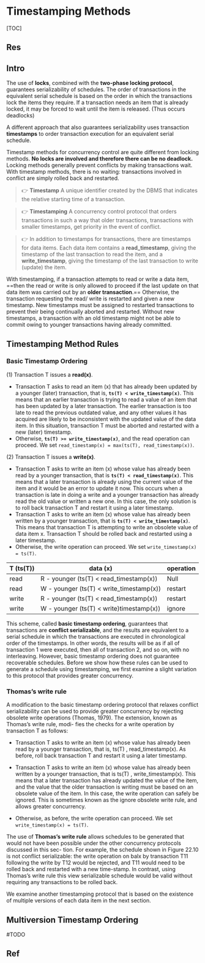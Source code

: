 # Timestamping Methods

[TOC]



## Res



## Intro
The use of **locks**, combined with the **two-phase locking protocol**, guarantees serializability of schedules. The order of transactions in the equivalent serial schedule is based on the order in which the transactions lock the items they require. If a transaction needs an item that is already locked, it may be forced to wait until the item is released. (Thus occurs deadlocks)

A different approach that also guarantees serializability uses transaction **timestamps** to order transaction execution for an equivalent serial schedule.

Timestamp methods for concurrency control are quite different from locking methods. **No locks are involved and therefore there can be no deadlock.** Locking methods generally prevent conflicts by making transactions wait. With timestamp methods, there is no waiting: transactions involved in conflict are simply rolled back and restarted.

> 👉 **Timestamp** 
> A unique identifier created by the DBMS that indicates the relative starting time of a transaction.

> 👉 **Timestamping**
> A concurrency control protocol that orders transactions in such a way that older transactions, transactions with smaller timestamps, get priority in the event of conflict.

> 👉 In addition to timestamps for transactions, there are timestamps for data items. Each data item contains a **read_timestamp**, giving the timestamp of the last transaction to read the item, and a **write_timestamp**, giving the timestamp of the last transaction to write (update) the item.

With timestamping, if a transaction attempts to read or write a data item, ==then the read or write is only allowed to proceed if the last update on that data item was carried out by an **older transaction**.== Otherwise, the transaction requesting the read/ write is restarted and given a new timestamp. New timestamps must be assigned to restarted transactions to prevent their being continually aborted and restarted. Without new timestamps, a transaction with an old timestamp might not be able to commit owing to younger transactions having already committed.



## Timestamping Method Rules
### Basic Timestamp Ordering
(1) Transaction T issues a **read(x)**.
- Transaction T asks to read an item (x) that has already been updated by a younger (later) transaction, that is, **`ts(T) < write_timestamp(x)`**. This means that an earlier transaction is trying to read a value of an item that has been updated by a later transaction. The earlier transaction is too late to read the previous outdated value, and any other values it has acquired are likely to be inconsistent with the updated value of the data item. In this situation, transaction T must be aborted and restarted with a new (later) timestamp.
- Otherwise, **`ts(T) >= write_timestamp(x)`**, and the read operation can proceed. We set `read_timestamp(x) = max(ts(T), read_timestamp(x))`.


(2) Transaction T issues a **write(x)**.
- Transaction T asks to write an item (x) whose value has already been read by a younger transaction, that is **`ts(T) < read_timestamp(x)`**. This means that a later transaction is already using the current value of the item and it would be an error to update it now. This occurs when a transaction is late in doing a write and a younger transaction has already read the old value or written a new one. In this case, the only solution is to roll back transaction T and restart it using a later timestamp.
- Transaction T asks to write an item (x) whose value has already been written by a younger transaction, that is **`ts(T) < write_timestamp(x)`**. This means that transaction T is attempting to write an obsolete value of data item x. Transaction T should be rolled back and restarted using a later timestamp.
- Otherwise, the write operation can proceed. We set `write_timestamp(x) = ts(T)`.

| T (ts(T)) | data (x) | operation|
| - | - | - |
| read | R - younger (ts(T) < read_timestamp(x)) | Null |
| read | W - younger (ts(T) < write_timestamp(x)) | restart |
| write | R - younger (ts(T) < read_timestamp(x))| restart | 
| write | W - younger (ts(T) < write)timestamp(x))| ignore | 


This scheme, called **basic timestamp ordering**, guarantees that transactions are **conflict serializable**, and the results are equivalent to a serial schedule in which the transactions are executed in chronological order of the timestamps. In other words, the results will be as if all of transaction 1 were executed, then all of transaction 2, and so on, with no interleaving. However, basic timestamp ordering does not guarantee recoverable schedules. Before we show how these rules can be used to generate a schedule using timestamping, we first examine a slight variation to this protocol that provides greater concurrency.


### Thomas’s write rule
A modification to the basic timestamp ordering protocol that relaxes conflict serializability can be used to provide greater concurrency by rejecting obsolete write operations (Thomas, 1979). The extension, known as Thomas’s write rule, modi- fies the checks for a write operation by transaction T as follows:

- Transaction T asks to write an item (x) whose value has already been read by a younger transaction, that is, ts(T) , read_timestamp(x). As before, roll back transaction T and restart it using a later timestamp.

- Transaction T asks to write an item (x) whose value has already been written by a younger transaction, that is ts(T) , write_timestamp(x). This means that a later transaction has already updated the value of the item, and the value that the older transaction is writing must be based on an obsolete value of the item. In this case, the write operation can safely be ignored. This is sometimes known as the ignore obsolete write rule, and allows greater concurrency.  

- Otherwise, as before, the write operation can proceed. We set `write_timestamp(x) = ts(T)`.

The use of **Thomas’s write rule** allows schedules to be generated that would not have been possible under the other concurrency protocols discussed in this sec- tion. For example, the schedule shown in Figure 22.10 is not conflict serializable: the write operation on balx by transaction T11 following the write by T12 would be rejected, and T11 would need to be rolled back and restarted with a new time-stamp. In contrast, using Thomas’s write rule this view serializable schedule would be valid without requiring any transactions to be rolled back.

We examine another timestamping protocol that is based on the existence of multiple versions of each data item in the next section.


## Multiversion Timestamp Ordering
#TODO 





## Ref

